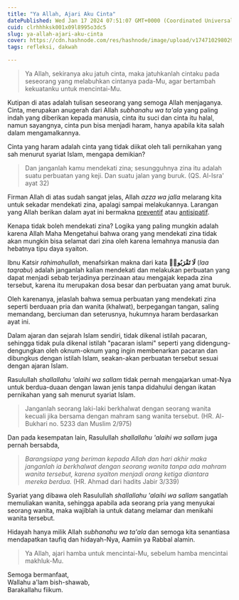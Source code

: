 ```yaml
---
title: "Ya Allah, Ajari Aku Cinta"
datePublished: Wed Jan 17 2024 07:51:07 GMT+0000 (Coordinated Universal Time)
cuid: clrhhhksk001x09l8995o3dc5
slug: ya-allah-ajari-aku-cinta
cover: https://cdn.hashnode.com/res/hashnode/image/upload/v1747102980297/d30b1ae3-b0fd-45d3-a32a-ab4b3b603ad2.jpeg
tags: refleksi, dakwah

---
```


> Ya Allah, sekiranya aku jatuh cinta, maka jatuhkanlah cintaku pada seseorang yang melabuhkan cintanya pada-Mu, agar bertambah kekuatanku untuk mencintai-Mu.

Kutipan di atas adalah tulisan seseorang yang semoga Allah menjaganya. Cinta, merupakan anugerah dari Allah *subhanahu wa ta'ala* yang paling indah yang diberikan kepada manusia, cinta itu suci dan cinta itu halal, namun sayangnya, cinta pun bisa menjadi haram, hanya apabila kita salah dalam mengamalkannya.

Cinta yang haram adalah cinta yang tidak diikat oleh tali pernikahan yang sah menurut syariat Islam, mengapa demikian?

> Dan janganlah kamu mendekati zina; sesungguhnya zina itu adalah suatu perbuatan yang keji. Dan suatu jalan yang buruk. (QS. Al-Isra' ayat 32)

Firman Allah di atas sudah sangat jelas, Allah *azza wa jalla* melarang kita untuk sekadar mendekati zina, apalagi sampai melakukannya. Larangan yang Allah berikan dalam ayat ini bermakna [preventif](https://kbbi.kemdikbud.go.id/entri/preventif) atau [antisipatif](https://kbbi.kemdikbud.go.id/entri/antisipatif).

Kenapa tidak boleh mendekati zina? Logika yang paling mungkin adalah karena Allah Maha Mengetahui bahwa orang yang mendekati zina tidak akan mungkin bisa selamat dari zina oleh karena lemahnya manusia dan hebatnya tipu daya syaiton.

Ibnu Katsir *rahimahullah*, menafsirkan makna dari kata **لَا تَقْرَبُوا۟** (*laa taqrabu*) adalah janganlah kalian mendekati dan melakukan perbuatan yang dapat menjadi sebab terjadinya perzinaan atau mengajak kepada zina tersebut, karena itu merupakan dosa besar dan perbuatan yang amat buruk.

Oleh karenanya, jelaslah bahwa semua perbuatan yang mendekati zina seperti berduaan pria dan wanita (khalwat), berpegangan tangan, saling memandang, berciuman dan seterusnya, hukumnya haram berdasarkan ayat ini.

Dalam ajaran dan sejarah Islam sendiri, tidak dikenal istilah pacaran, sehingga tidak pula dikenal istilah "pacaran islami" seperti yang didengung-dengungkan oleh oknum-oknum yang ingin membenarkan pacaran dan dibungkus dengan istilah Islam, seakan-akan perbuatan tersebut sesuai dengan ajaran Islam.

Rasulullah *shallallahu 'alaihi wa sallam* tidak pernah mengajarkan umat-Nya untuk berdua-duaan dengan lawan jenis tanpa didahului dengan ikatan pernikahan yang sah menurut syariat Islam.

> Janganlah seorang laki-laki berkhalwat dengan seorang wanita kecuali jika bersama dengan mahram sang wanita tersebut. (HR. Al-Bukhari no. 5233 dan Muslim 2/975)

Dan pada kesempatan lain, Rasulullah *shallallahu 'alaihi wa sallam* juga pernah bersabda,

> *Barangsiapa yang beriman kepada Allah dan hari akhir maka janganlah ia berkhalwat dengan seorang wanita tanpa ada mahram wanita tersebut, karena syaiton menjadi orang ketiga diantara mereka berdua.* (HR. Ahmad dari hadits Jabir 3/339)

Syariat yang dibawa oleh Rasulullah *shallallahu 'alaihi wa sallam* sangatlah memuliakan wanita, sehingga apabila ada seorang pria yang menyukai seorang wanita, maka wajiblah ia untuk datang melamar dan menikahi wanita tersebut.

Hidayah hanya milik Allah *subhanahu wa ta'ala* dan semoga kita senantiasa mendapatkan taufiq dan hidayah-Nya, Aamiin ya Rabbal alamin.

> Ya Allah, ajari hamba untuk mencintai-Mu, sebelum hamba mencintai makhluk-Mu.

Semoga bermanfaat,  
Wallahu a'lam bish-shawab,  
Barakallahu fiikum.